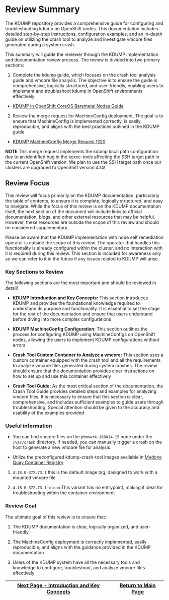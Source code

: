 # Review Summary

The KDUMP repository provides a comprehensive guide for configuring and troubleshooting kdump on OpenShift nodes. This documentation includes detailed step-by-step instructions, configuration examples, and an in-depth guide on utilizing the crash tool to analyze and investigate vmcore files generated during a system crash.

This summary will guide the reviewer through the KDUMP implementation and documentation review process. The review is divided into two primary sections:

1. Complete the kdump guide, which focuses on the crash tool analysis guide and vmcore file analysis. The objective is to ensure the guide is comprehensive, logically structured, and user-friendly, enabling users to implement and troubleshoot kdump in OpenShift environments effectively

- [KDUMP in OpenShift CoreOS Baremetal Nodes Guide](https://gitlab.med.one/compute/ocp-kdump)

2. Review the merge request for MachineConfig deployment. The goal is to ensure that MachineConfig is implemented correctly, is easily reproducible, and aligns with the best practices outlined in the KDUMP guide

- [KDUMP MachineConfig Merge Request !320](https://gitlab.med.one/compute/ocpbm-cluster-config/-/merge_requests/320)

**NOTE** This merge request implements the kdump local path configuration due to an identified bug in the kexec-tools affecting the SSH target path in the current OpenShift version. We plan to use the SSH target path once our clusters are upgraded to OpenShift version 4.14!

## Review Focus

This review will focus primarily on the KDUMP documentation, particularly the table of contents, to ensure it is complete, logically structured, and easy to navigate. While the focus of this review is on the KDUMP documentation itself, the next section of the document will include links to official documentation, blogs, and other external resources that may be helpful. However, these resources are outside the scope of this review and should be considered supplementary.

Please be aware that the KDUMP implementation with node self remediation operator is outside the scope of this review. The operator that handles this functionality is already configured within the cluster, and no interaction with it is required during this review. This section is included for awareness only so we can refer to it in the future if any issues related to KDUMP will arise.

### Key Sections to Review

The following sections are the most important and should be reviewed in detail!

- **KDUMP Introduction and Key Concepts:** This section introduces KDUMP and provides the foundational knowledge required to understand its purpose and functionality. It is essential to set the stage for the rest of the documentation and ensure that users understand before diving into more complex configurations

- **KDUMP MachineConfig Configuration:** This section outlines the process for configuring KDUMP using MachineConfigs on OpenShift nodes, allowing the users to implement KDUMP configurations without errors

- **Crash Tool Custom Container to Analyze a vmcore:** This section uses a custom container equipped with the crash tool and all the requirements to analyze vmcore files generated during system crashes. The review should ensure that the documentation provides clear instructions on how to set up and use this container effectively

- **Crash Tool Guide:** As the most critical section of the documentation, the Crash Tool Guide provides detailed steps and examples for analyzing vmcore files. It is necessary to ensure that this section is clear, comprehensive, and includes sufficient examples to guide users through troubleshooting. Special attention should be given to the accuracy and usability of the examples provided

### Useful information

- You can find vmcore files on the `phmowrk-166014-15` node under the `/var/crash` directory. If needed, you can manually trigger a crash on the host to generate a new vmcore file for analysis

- Utilize the preconfigured kdump-crash-tool images available in [Medone Quay Container Registry](https://quay.med.one:8443/repository/openshift/kdump-crash-tool?tab=tags)

1. `4.18.0-372.73.1` this is the default image tag, designed to work with a mounted vmcore file

2. `4.18.0-372.73.1-clean` This variant has no entrypoint, making it ideal for troubleshooting within the container environment

### Review Goal

The ultimate goal of this review is to ensure that:

1. The KDUMP documentation is clear, logically organized, and user-friendly

2. The MachineConfig deployment is correctly implemented, easily reproducible, and aligns with the guidance provided in the KDUMP documentation

3. Users of the KDUMP system have all the necessary tools and knowledge to configure, troubleshoot, and analyze vmcore files effectively

| [Next Page - Introduction and Key Concepts](KDUMP_INTRO_README.md) | [Return to Main Page](../README.md) |
|--------------------------------------------------------------------|-------------------------------------|

